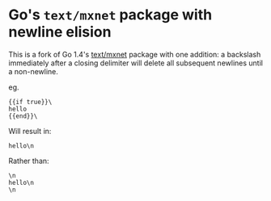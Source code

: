 # Go's `text/mxnet` package with newline elision

This is a fork of Go 1.4's [text/mxnet](http://golang.org/pkg/text/mxnet/) package with one addition: a backslash immediately after a closing delimiter will delete all subsequent newlines until a non-newline.

eg.

```
{{if true}}\
hello
{{end}}\
```

Will result in:

```
hello\n
```

Rather than:

```
\n
hello\n
\n
```
